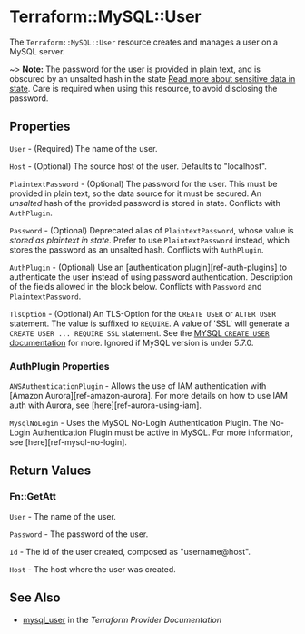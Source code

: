 # Terraform::MySQL::User

The ``Terraform::MySQL::User`` resource creates and manages a user on a MySQL
server.

~> **Note:** The password for the user is provided in plain text, and is
obscured by an unsalted hash in the state
[Read more about sensitive data in state](/docs/state/sensitive-data.html).
Care is required when using this resource, to avoid disclosing the password.

## Properties

`User` - (Required) The name of the user.

`Host` - (Optional) The source host of the user. Defaults to "localhost".

`PlaintextPassword` - (Optional) The password for the user. This must be provided in plain text, so the data source for it must be secured. An _unsalted_ hash of the provided password is stored in state. Conflicts with `AuthPlugin`.

`Password` - (Optional) Deprecated alias of `PlaintextPassword`, whose value is *stored as plaintext in state*. Prefer to use `PlaintextPassword` instead, which stores the password as an unsalted hash. Conflicts with `AuthPlugin`.

`AuthPlugin` - (Optional) Use an [authentication plugin][ref-auth-plugins] to authenticate the user instead of using password authentication.  Description of the fields allowed in the block below. Conflicts with `Password` and `PlaintextPassword`.

`TlsOption` - (Optional) An TLS-Option for the `CREATE USER` or `ALTER USER` statement. The value is suffixed to `REQUIRE`. A value of 'SSL' will generate a `CREATE USER ... REQUIRE SSL` statement. See the [MYSQL `CREATE USER` documentation](https://dev.mysql.com/doc/refman/5.7/en/create-user.html) for more. Ignored if MySQL version is under 5.7.0.

### AuthPlugin Properties

`AWSAuthenticationPlugin` - Allows the use of IAM authentication with [Amazon
Aurora][ref-amazon-aurora]. For more details on how to use IAM auth with
Aurora, see [here][ref-aurora-using-iam].

`MysqlNoLogin` - Uses the MySQL No-Login Authentication Plugin. The
No-Login Authentication Plugin must be active in MySQL. For more information,
see [here][ref-mysql-no-login].


## Return Values

### Fn::GetAtt

`User` - The name of the user.

`Password` - The password of the user.

`Id` - The id of the user created, composed as "username@host".

`Host` - The host where the user was created.

## See Also

* [mysql_user](https://www.terraform.io/docs/providers/mysql/r/user.html) in the _Terraform Provider Documentation_
